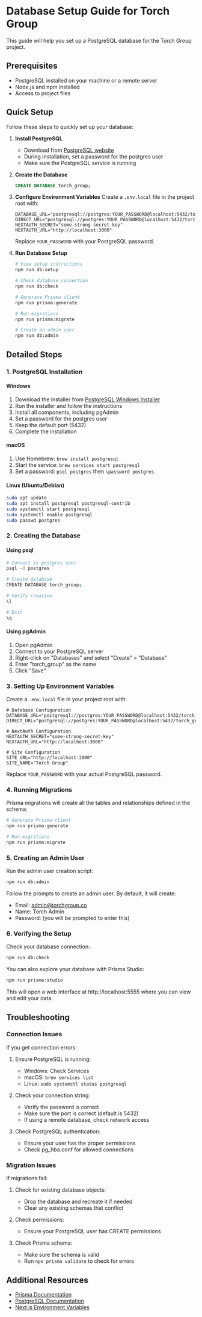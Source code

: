 # Database Setup Guide for Torch Group

This guide will help you set up a PostgreSQL database for the Torch Group project.

## Prerequisites

- PostgreSQL installed on your machine or a remote server
- Node.js and npm installed
- Access to project files

## Quick Setup

Follow these steps to quickly set up your database:

1. **Install PostgreSQL**
   - Download from [PostgreSQL website](https://www.postgresql.org/download/)
   - During installation, set a password for the postgres user
   - Make sure the PostgreSQL service is running

2. **Create the Database**
   ```sql
   CREATE DATABASE torch_group;
   ```

3. **Configure Environment Variables**
   Create a `.env.local` file in the project root with:
   ```
   DATABASE_URL="postgresql://postgres:YOUR_PASSWORD@localhost:5432/torch_group"
   DIRECT_URL="postgresql://postgres:YOUR_PASSWORD@localhost:5432/torch_group"
   NEXTAUTH_SECRET="some-strong-secret-key"
   NEXTAUTH_URL="http://localhost:3000"
   ```
   
   Replace `YOUR_PASSWORD` with your PostgreSQL password.

4. **Run Database Setup**
   ```bash
   # View setup instructions
   npm run db:setup
   
   # Check database connection
   npm run db:check
   
   # Generate Prisma client
   npm run prisma:generate
   
   # Run migrations
   npm run prisma:migrate
   
   # Create an admin user
   npm run db:admin
   ```

## Detailed Steps

### 1. PostgreSQL Installation

#### Windows
1. Download the installer from [PostgreSQL Windows Installer](https://www.postgresql.org/download/windows/)
2. Run the installer and follow the instructions
3. Install all components, including pgAdmin
4. Set a password for the postgres user
5. Keep the default port (5432)
6. Complete the installation

#### macOS
1. Use Homebrew: `brew install postgresql`
2. Start the service: `brew services start postgresql`
3. Set a password: `psql postgres` then `\password postgres`

#### Linux (Ubuntu/Debian)
```bash
sudo apt update
sudo apt install postgresql postgresql-contrib
sudo systemctl start postgresql
sudo systemctl enable postgresql
sudo passwd postgres
```

### 2. Creating the Database

#### Using psql
```bash
# Connect as postgres user
psql -U postgres

# Create database
CREATE DATABASE torch_group;

# Verify creation
\l

# Exit
\q
```

#### Using pgAdmin
1. Open pgAdmin
2. Connect to your PostgreSQL server
3. Right-click on "Databases" and select "Create" > "Database"
4. Enter "torch_group" as the name
5. Click "Save"

### 3. Setting Up Environment Variables

Create a `.env.local` file in your project root with:

```
# Database Configuration
DATABASE_URL="postgresql://postgres:YOUR_PASSWORD@localhost:5432/torch_group"
DIRECT_URL="postgresql://postgres:YOUR_PASSWORD@localhost:5432/torch_group"

# NextAuth Configuration
NEXTAUTH_SECRET="some-strong-secret-key"
NEXTAUTH_URL="http://localhost:3000"

# Site Configuration
SITE_URL="http://localhost:3000"
SITE_NAME="Torch Group"
```

Replace `YOUR_PASSWORD` with your actual PostgreSQL password.

### 4. Running Migrations

Prisma migrations will create all the tables and relationships defined in the schema:

```bash
# Generate Prisma client
npm run prisma:generate

# Run migrations
npm run prisma:migrate
```

### 5. Creating an Admin User

Run the admin user creation script:

```bash
npm run db:admin
```

Follow the prompts to create an admin user. By default, it will create:
- Email: admin@torchgroup.co
- Name: Torch Admin
- Password: (you will be prompted to enter this)

### 6. Verifying the Setup

Check your database connection:

```bash
npm run db:check
```

You can also explore your database with Prisma Studio:

```bash
npm run prisma:studio
```

This will open a web interface at http://localhost:5555 where you can view and edit your data.

## Troubleshooting

### Connection Issues

If you get connection errors:

1. Ensure PostgreSQL is running:
   - Windows: Check Services
   - macOS: `brew services list`
   - Linux: `sudo systemctl status postgresql`

2. Check your connection string:
   - Verify the password is correct
   - Make sure the port is correct (default is 5432)
   - If using a remote database, check network access

3. Check PostgreSQL authentication:
   - Ensure your user has the proper permissions
   - Check pg_hba.conf for allowed connections

### Migration Issues

If migrations fail:

1. Check for existing database objects:
   - Drop the database and recreate it if needed
   - Clear any existing schemas that conflict

2. Check permissions:
   - Ensure your PostgreSQL user has CREATE permissions

3. Check Prisma schema:
   - Make sure the schema is valid
   - Run `npx prisma validate` to check for errors

## Additional Resources

- [Prisma Documentation](https://www.prisma.io/docs/)
- [PostgreSQL Documentation](https://www.postgresql.org/docs/)
- [Next.js Environment Variables](https://nextjs.org/docs/basic-features/environment-variables) 